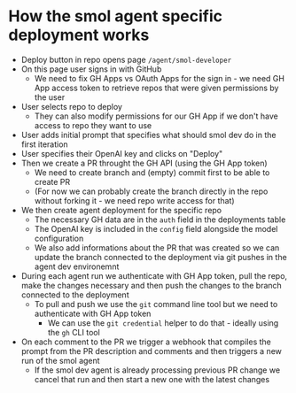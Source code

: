 # How the smol agent specific deployment works
- Deploy button in repo opens page `/agent/smol-developer`
- On this page user signs in with GitHub
  - We need to fix GH Apps vs OAuth Apps for the sign in - we need GH App access token to retrieve repos that were given permissions by the user
- User selects repo to deploy
  - They can also modify permissions for our GH App if we don't have access to repo they want to use
- User adds initial prompt that specifies what should smol dev do in the first iteration
- User specifies their OpenAI key and clicks on "Deploy"
- Then we create a PR throught the GH API (using the GH App token)
  - We need to create branch and (empty) commit first to be able to create PR
  - (For now we can probably create the branch directly in the repo without forking it - we need repo write access for that)
- We then create agent deployment for the specific repo
  - The necessary GH data are in the `auth` field in the deployments table
  - The OpenAI key is included in the `config` field alongside the model configuration
  - We also add informations about the PR that was created so we can update the branch connected to the deployment via git pushes in the agent dev environemnt
- During each agent run we authenticate with GH App token, pull the repo, make the changes necessary and then push the changes to the branch connected to the deployment
  - To pull and push we use the `git` command line tool but we need to authenticate with GH App token
    - We can use the `git credential` helper to do that - ideally using the `gh` CLI tool 
- On each comment to the PR we trigger a webhook that compiles the prompt from the PR description and comments and then triggers a new run of the smol agent
  - If the smol dev agent is already processing previous PR change we cancel that run and then start a new one with the latest changes
